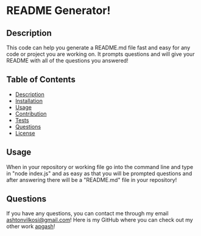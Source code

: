# README Generator!

## Description
This code can help you generate a README.md file fast and easy for any code or project you are working on. It prompts questions and will give your README with all of the questions you answered!

## Table of Contents
- [Description](#description)
- [Installation](#installation)
- [Usage](#usage)
- [Contribution](#contribution)
- [Tests](#tests)
- [Questions](#questions)
- [License](#license)

## Usage
When in your repository or working file go into the command line and type in "node index.js" and as easy as that you will be prompted questions and after answering there will be a "README.md" file in your repository!

## Questions
If you have any questions, you can contact me through my email [ashtonvilkosi@gmail.com](mailto:ashtonvilkosi@gmail.com)!
Here is my GitHub where you can check out my other work [apgash](https://github.com/apgash)!
